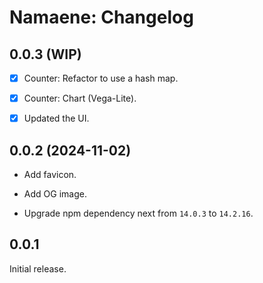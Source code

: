 # Namaene: Changelog


## 0.0.3 (WIP)

- [x] Counter: Refactor to use a hash map.

- [x] Counter: Chart (Vega-Lite).

- [x] Updated the UI.


## 0.0.2 (2024-11-02)

- Add favicon.

- Add OG image.

- Upgrade npm dependency next from `14.0.3` to `14.2.16`.


## 0.0.1

Initial release.
